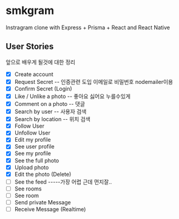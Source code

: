 # smkgram
Instragram clone with Express + Prisma + React and React Native

## User Stories
앞으로 배우게 될것에 대한 정리
- [X] Create account
- [X] Request Secret    -- 인증관련 도입 이메일로 비밀번호 nodemailer이용
- [X] Confirm Secret (Login)
- [X] Like / Unlike a photo -- 좋아요 싫어요 누를수있게
- [X] Comment on a photo    -- 댓글
- [X] Search by user        -- 사용자 검색
- [X] Search by location    -- 위치 검색
- [X] Follow User 
- [X] Unfollow User 
- [X] Edit my profile
- [X] See user profile
- [X] See my profile
- [X] See the full photo
- [X] Upload photo
- [X] Edit the photo (Delete)
- [ ] See the feed   -----가장 어렵 근데 먼지잘..
- [ ] See rooms
- [ ] See room
- [ ] Send private Message
- [ ] Receive Message (Realtime)